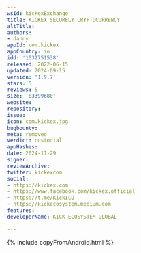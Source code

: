 ```yaml
---
wsId: kickexExchange
title: KICKEX SECURELY CRYPTOCURRENCY
altTitle: 
authors:
- danny
appId: com.kickex
appCountry: in
idd: '1532751538'
released: 2022-06-15
updated: 2024-09-15
version: '1.9.7'
stars: 5
reviews: 5
size: '83399680'
website: 
repository: 
issue: 
icon: com.kickex.jpg
bugbounty: 
meta: removed
verdict: custodial
appHashes: 
date: 2024-11-29
signer: 
reviewArchive: 
twitter: kickexcom
social:
- https://kickex.com
- https://www.facebook.com/kickex.official
- https://t.me/KickICO
- https://kickecosystem.medium.com
features: 
developerName: KICK ECOSYSTEM GLOBAL

---
```


{% include copyFromAndroid.html %}
